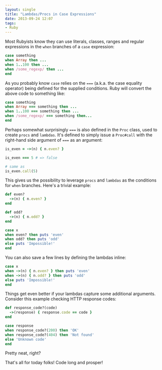 ```yaml
---
layout: single
title: "Lambdas/Procs in Case Expressions"
date: 2013-09-24 12:07
tags:
- Ruby
---
```


Most Rubyists know they can use literals, classes, ranges and regular expressions in the `when` branches of a `case` expression:

```ruby
case something
when Array then ...
when 1..100 then ...
when /some_regexp/ then ...
end
```

As you probably know `case` relies on the `===` (a.k.a. the case equality operator) being defined for
the supplied conditions. Ruby will convert the above code to something
like:

```ruby
case something
when Array === something then ...
when 1..100 === something then ...
when /some_regexp/ === something then...
end
```

Perhaps somewhat surprisingly `===` is also defined in the `Proc` class, used to create `procs` and `lambdas`. It's defined to simply issue a `Proc#call` with the right-hand side argument of `===` as an argument:

```ruby
is_even = ->(n) { n.even? }

is_even === 5 # => false

# same as
is_even.call(5)
```

This gives us the possibility to leverage `procs` and `lambdas` as the conditions for `when` branches. Here's a trivial example:

```ruby
def even?
  ->(n) { n.even? }
end

def odd?
  ->(n) { n.odd? }
end

case x
when even? then puts 'even'
when odd? then puts 'odd'
else puts 'Impossible!'
end
```

You can also save a few lines by defining the lambdas inline:

```ruby
case x
when ->(n) { n.even? } then puts 'even'
when ->(n) { n.odd? } then puts 'odd'
else puts 'Impossible!'
end
```

Things get even better if your lambdas capture some additional arguments. Consider this example checking HTTP response codes:

```ruby
def response_code?(code)
  ->(response) { response.code == code }
end

case response
when response_code?(200) then 'OK'
when response_code?(404) then 'Not found'
else 'Unknown code'
end
```

Pretty neat, right?

That's all for today folks! Code long and prosper!
